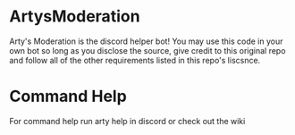 # ArtysModeration

Arty's Moderation is the discord helper bot! You may use this code in your own bot so long as you disclose the source, give credit to this original repo and follow all of the other requirements listed in this repo's liscsnce.

# Command Help
For command help run arty help in discord or check out the wiki
